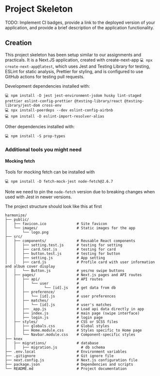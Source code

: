 # Project Skeleton

TODO: Implement CI badges, provide a link to the deployed version of your application, and provide a brief description of the application functionality.

## Creation

This project skeleton has been setup similar to our assignments and practicals. It is a Next.JS application, created with create-next-app `💻 npx create-next-app@latest`, which uses Jest and Testing Library for testing, ESLint for static analysis, Prettier for styling, and is configured to use GitHub actions for testing pull requests.

Development dependencies installed with:

```
💻 npm install -D jest jest-environment-jsdom husky lint-staged prettier eslint-config-prettier @testing-library/react @testing-library/jest-dom cross-env
💻 npx install-peerdeps --dev eslint-config-airbnb
💻 npm install -D eslint-import-resolver-alias
```

Other dependencies installed with:

```
💻 npm install -S prop-types
```

### Additional tools you might need

#### Mocking fetch

Tools for mocking fetch can be installed with

```
💻 npm install -D fetch-mock-jest node-fetch@2.6.7
```

Note we need to pin the `node-fetch` version due to breaking changes when used with Jest in newer versions.

The project structure should look like this at first


```
harmonize/
├── public/
│   ├── favicon.ico              # Site favicon
│   └── images/                  # Static images for the app
│       └── logo.png
├── src/
│   ├── components/              # Reusable React components
│   │   ├── setting.test.js      # testing for setting
│   │   ├── card.test.js         # testing for card 
│   │   ├── button.test.js       # testing for button
│   │   ├── setting.js           # App setting
│   │   ├── card.js              # Profile card with user information and album cover display
│   │   └── Button.js            # yes/no swipe buttons
│   ├── pages/                   # Next.js pages and API routes
│   │   ├── api/                 # API routes
│   │   │   └── user             # 
│   │   │         └── [id].js    # get data from db
│   │   ├── preference/          #
│   │   │   └── [id].js          # user preferences
│   │   ├── matches/             #
│   │   │   └── [id].js          # user's matches
│   │   ├── _app.js              # Load api data directly in app
│   │   ├── index.js             # main page (swipe interface)
│   │   ├── login.js             # login page
│   ├── styles/                  # CSS or SCSS files
│   │   ├── globals.css          # Global styles
│   │   ├── Home.module.css      # Styles specific to Home page
│   │   └── Navbar.module.css    # Component-specific styles
├── knex
│   ├── migrations/              # database
│   │   ├── migration.js           # db schema
├── .env.local                   # Environment variables
├── .gitignore                   # Git ignore file
├── next.config.js               # Next.js configuration file
├── package.json                 # Dependencies and scripts
└── README.md                    # Project documentation
```

